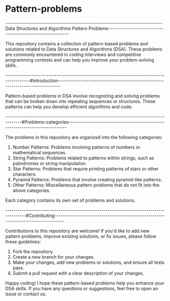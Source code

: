 # Pattern-problems

-----------------------------------------------------------------------------Data Structures and Algorithms Pattern Problems----------------------------------------------------------

This repository contains a collection of pattern-based problems and solutions related to Data Structures and Algorithms (DSA). These problems are commonly encountered in coding interviews and competitive programming contests and can help you improve your problem-solving skills.


------------------------------------------------------------------------------------------#Introduction-------------------------------------------------------------------------------

Pattern-based problems in DSA involve recognizing and solving problems that can be broken down into repeating sequences or structures. These patterns can help you develop efficient algorithms and code.


--------------------------------------------------------------------------------------#Problems-categories-----------------------------------------------------------------------------

The problems in this repository are organized into the following categories:

1. Number Patterns: Problems involving patterns of numbers or mathematical sequences.
2. String Patterns: Problems related to patterns within strings, such as palindromes or string manipulation.
3. Star Patterns: Problems that require printing patterns of stars or other characters.
4. Pyramid Patterns: Problems that involve creating pyramid-like patterns.
5. Other Patterns: Miscellaneous pattern problems that do not fit into the above categories.

Each category contains its own set of problems and solutions.


----------------------------------------------------------------------------------------#Contributing-----------------------------------------------------------------------------------

Contributions to this repository are welcome! If you'd like to add new pattern problems, improve existing solutions, or fix issues, please follow these guidelines:

1. Fork the repository.
2. Create a new branch for your changes.
3. Make your changes, add new problems or solutions, and ensure all tests pass.
4. Submit a pull request with a clear description of your changes.


Happy coding! I hope these pattern-based problems help you enhance your DSA skills. If you have any questions or suggestions, feel free to open an issue or contact us.
